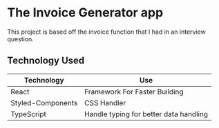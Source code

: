 # The Invoice Generator app

This project is based off the invoice function that I had in an interview question.

## Technology Used

| Technology        | Use                                    |
| ----------------- | -------------------------------------- |
| React             | Framework For Faster Building          |
| Styled-Components | CSS Handler                            |
| TypeScript        | Handle typing for better data handling |
